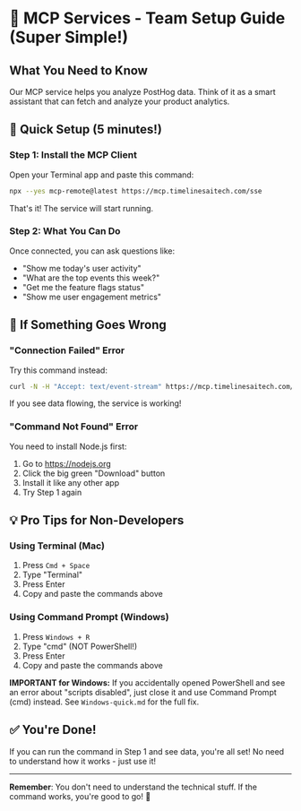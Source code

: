 # 🚀 MCP Services - Team Setup Guide (Super Simple!)

## What You Need to Know
Our MCP service helps you analyze PostHog data. Think of it as a smart assistant that can fetch and analyze your product analytics.

## 🎯 Quick Setup (5 minutes!)

### Step 1: Install the MCP Client
Open your Terminal app and paste this command:
```bash
npx --yes mcp-remote@latest https://mcp.timelinesaitech.com/sse
```
That's it! The service will start running.

### Step 2: What You Can Do
Once connected, you can ask questions like:
- "Show me today's user activity"
- "What are the top events this week?"
- "Get me the feature flags status"
- "Show me user engagement metrics"

## 🔧 If Something Goes Wrong

### "Connection Failed" Error
Try this command instead:
```bash
curl -N -H "Accept: text/event-stream" https://mcp.timelinesaitech.com/sse
```
If you see data flowing, the service is working!

### "Command Not Found" Error
You need to install Node.js first:
1. Go to https://nodejs.org
2. Click the big green "Download" button
3. Install it like any other app
4. Try Step 1 again

## 💡 Pro Tips for Non-Developers

### Using Terminal (Mac)
1. Press `Cmd + Space`
2. Type "Terminal"
3. Press Enter
4. Copy and paste the commands above

### Using Command Prompt (Windows)
1. Press `Windows + R`
2. Type "cmd" (NOT PowerShell!)
3. Press Enter
4. Copy and paste the commands above

**IMPORTANT for Windows:** If you accidentally opened PowerShell and see an error about "scripts disabled", just close it and use Command Prompt (cmd) instead. See `Windows-quick.md` for the full fix.




 
## ✅ You're Done!
If you can run the command in Step 1 and see data, you're all set! No need to understand how it works - just use it!

---

**Remember**: You don't need to understand the technical stuff. If the command works, you're good to go! 🎉